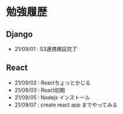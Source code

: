 # 勉強履歴

## Django
- 21/09/01 : S3連携検証完了

## React
- 21/09/02 : Reactちょっとかじる
- 21/09/03 : React初期
- 21/09/05 : Nodejs インストール
- 21/09/07 : create react app までやってみる
